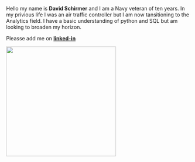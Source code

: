 Hello my name is **David Schirmer** and I am a Navy veteran of ten years. In my privious life I was an air traffic controller but I am now tansitioning to the Analytics field. I have a basic understanding of python and SQL but am looking to broaden my horizon.<br>

Pleasse add me on **[linked-in](https://www.linkedin.com/in/david-a-schirmer/)**<br>


<img src="https://user-images.githubusercontent.com/26451572/178320104-7f9c13f2-5a38-4426-9fde-bf481b11ecbc.jpg" width="300">

